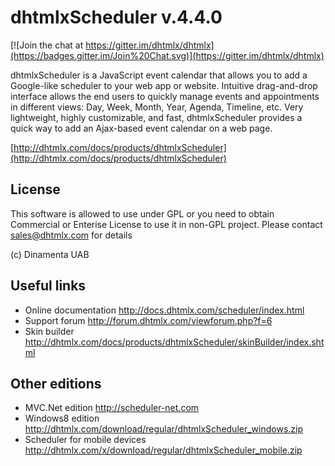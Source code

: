dhtmlxScheduler v.4.4.0
=====================

[![Join the chat at https://gitter.im/dhtmlx/dhtmlx](https://badges.gitter.im/Join%20Chat.svg)](https://gitter.im/dhtmlx/dhtmlx) 

dhtmlxScheduler is a JavaScript event calendar that allows you to add a Google-like scheduler to your web app or website. Intuitive drag-and-drop interface allows the end users to quickly manage events and appointments in different views: Day, Week, Month, Year, Agenda, Timeline, etc. Very lightweight, highly customizable, and fast, dhtmlxScheduler provides a quick way to add an Ajax-based event calendar on a web page.

[http://dhtmlx.com/docs/products/dhtmlxScheduler](http://dhtmlx.com/docs/products/dhtmlxScheduler)


License
----------

This software is allowed to use under GPL or you need to obtain Commercial or Enterise License
to use it in non-GPL project. Please contact sales@dhtmlx.com for details

(c) Dinamenta UAB



Useful links
-------------

- Online  documentation
	http://docs.dhtmlx.com/scheduler/index.html
- Support forum
	http://forum.dhtmlx.com/viewforum.php?f=6
- Skin builder
	http://dhtmlx.com/docs/products/dhtmlxScheduler/skinBuilder/index.shtml


Other editions
--------------

- MVC.Net edition
	http://scheduler-net.com
- Windows8 edition
	http://dhtmlx.com/download/regular/dhtmlxScheduler_windows.zip
- Scheduler for mobile devices
	http://dhtmlx.com/x/download/regular/dhtmlxScheduler_mobile.zip
